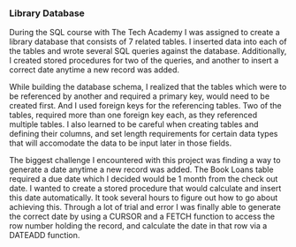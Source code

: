 ### Library Database

During the SQL course with The Tech Academy I was assigned to create a library database that consists of 7 related tables. I inserted data into each of the tables and wrote several SQL queries against the database. Additionally, I created stored procedures for two of the queries, and another to insert a correct date anytime a new record was added.

While building the database schema, I realized that the tables which were to be referenced by another and required a primary key, would need to be created first. And I used foreign keys for the referencing tables. Two of the tables, required more than one foreign key each, as they referenced multiple tables. I also learned to be careful when creating tables and defining their columns, and set length requirements for certain data types that will accomodate the data to be input later in those fields.

The biggest challenge I encountered with this project was finding a way to generate a date anytime a new record was added. The Book Loans table required a due date which I decided would be 1 month from the check out date. I wanted to create a stored procedure that would calculate and insert this date automatically. It took several hours to figure out how to go about achieving this. Through a lot of trial and error I was finally able to generate the correct date by using a CURSOR and a FETCH function to access the row number holding the record, and calculate the date in that row via a DATEADD function.
